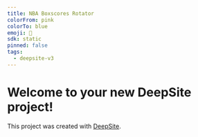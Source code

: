 ```yaml
---
title: NBA Boxscores Rotator
colorFrom: pink
colorTo: blue
emoji: 🐳
sdk: static
pinned: false
tags:
  - deepsite-v3
---
```


# Welcome to your new DeepSite project!
This project was created with [DeepSite](https://huggingface.co/deepsite).
